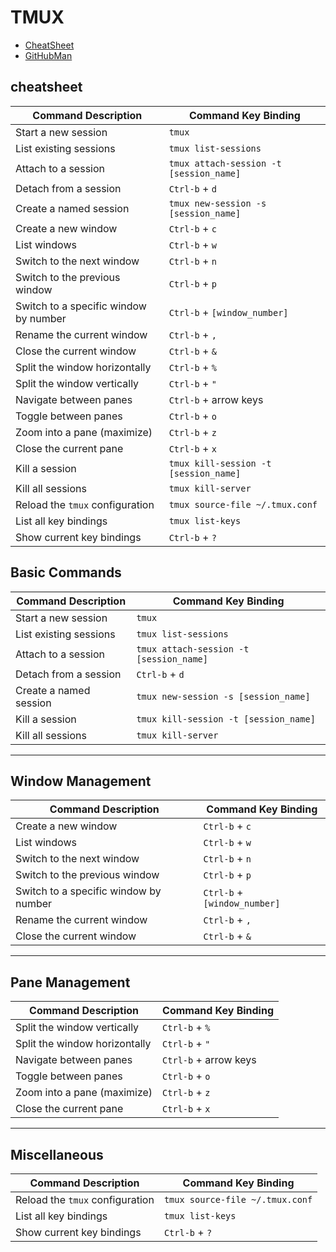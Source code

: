 # TMUX

- [CheatSheet](https://tmuxcheatsheet.com/)
- [GitHubMan](https://github.com/tmux/tmux/wiki/Getting-Started)

## cheatsheet

| Command Description                          | Command Key Binding        |
|----------------------------------------------|----------------------------|
| Start a new session                          | `tmux`                     |
| List existing sessions                       | `tmux list-sessions`       |
| Attach to a session                          | `tmux attach-session -t [session_name]` |
| Detach from a session                        | `Ctrl-b` + `d`             |
| Create a named session                       | `tmux new-session -s [session_name]` |
| Create a new window                          | `Ctrl-b` + `c`             |
| List windows                                 | `Ctrl-b` + `w`             |
| Switch to the next window                    | `Ctrl-b` + `n`             |
| Switch to the previous window                | `Ctrl-b` + `p`             |
| Switch to a specific window by number        | `Ctrl-b` + `[window_number]` |
| Rename the current window                    | `Ctrl-b` + `,`             |
| Close the current window                     | `Ctrl-b` + `&`             |
| Split the window horizontally                | `Ctrl-b` + `%`             |
| Split the window vertically                  | `Ctrl-b` + `"`             |
| Navigate between panes                       | `Ctrl-b` + arrow keys      |
| Toggle between panes                         | `Ctrl-b` + `o`             |
| Zoom into a pane (maximize)                  | `Ctrl-b` + `z`             |
| Close the current pane                       | `Ctrl-b` + `x`             |
| Kill a session                               | `tmux kill-session -t [session_name]` |
| Kill all sessions                            | `tmux kill-server`         |
| Reload the `tmux` configuration              | `tmux source-file ~/.tmux.conf` |
| List all key bindings                        | `tmux list-keys`           |
| Show current key bindings                    | `Ctrl-b` + `?`             |


## Basic Commands

| Command Description                          | Command Key Binding                  |
|----------------------------------------------|--------------------------------------|
| Start a new session                          | `tmux`                               |
| List existing sessions                       | `tmux list-sessions`                 |
| Attach to a session                          | `tmux attach-session -t [session_name]` |
| Detach from a session                        | `Ctrl-b` + `d`                       |
| Create a named session                       | `tmux new-session -s [session_name]` |
| Kill a session                               | `tmux kill-session -t [session_name]` |
| Kill all sessions                            | `tmux kill-server`                    |

---

## Window Management

| Command Description                          | Command Key Binding                  |
|----------------------------------------------|--------------------------------------|
| Create a new window                          | `Ctrl-b` + `c`                       |
| List windows                                 | `Ctrl-b` + `w`                       |
| Switch to the next window                    | `Ctrl-b` + `n`                       |
| Switch to the previous window                | `Ctrl-b` + `p`                       |
| Switch to a specific window by number        | `Ctrl-b` + `[window_number]`          |
| Rename the current window                    | `Ctrl-b` + `,`                       |
| Close the current window                     | `Ctrl-b` + `&`                       |

---

## Pane Management

| Command Description                          | Command Key Binding                  |
|----------------------------------------------|--------------------------------------|
| Split the window vertically                  | `Ctrl-b` + `%`                       |
| Split the window horizontally                | `Ctrl-b` + `"`                       |
| Navigate between panes                       | `Ctrl-b` + arrow keys                |
| Toggle between panes                         | `Ctrl-b` + `o`                       |
| Zoom into a pane (maximize)                  | `Ctrl-b` + `z`                       |
| Close the current pane                       | `Ctrl-b` + `x`                       |

---

## Miscellaneous

| Command Description                          | Command Key Binding                  |
|----------------------------------------------|--------------------------------------|
| Reload the `tmux` configuration              | `tmux source-file ~/.tmux.conf`      |
| List all key bindings                        | `tmux list-keys`                     |
| Show current key bindings                    | `Ctrl-b` + `?`                       |
